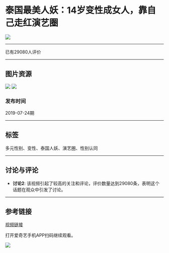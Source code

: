 # 泰国最美人妖：14岁变性成女人，靠自己走红演艺圈

![](//pic1.iqiyipic.com/lequ/20210610/a1fcaf74d859477cac6cae768ac594b9.png)

---

已有29080人评价

---

## 图片资源

![](//pic0.iqiyipic.com/lequ/20220225/9155551472ca46d4a3933bb12a616920.png)
![](//pic9.iqiyipic.com/image/20190724/45/37/v_134316240_m_601_160_90.jpg)

### 发布时间

2019-07-24期

---

## 标签

多元性别、变性、泰国人妖、演艺圈、性别认同

---

## 讨论与评论

- **讨论2**: 该视频引起了较高的关注和评论，评价数量达到29080条，表明这个话题在观众中引发了讨论。

---

## 参考链接

[视频链接](http://www.iqiyi.com/a_19rri0kjzl.html)

打开爱奇艺手机APP扫码继续观看。

![](//qrcode.iqiyipic.com/qrcoder/?data=http%3A%2F%2Fiqiyi.cn%2Fd6GJM2Q-14&width=112&salt=c9035ca8e350b74a220e5d14d1cc5348&app_id=02e0d03f&property=0)